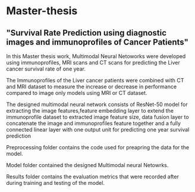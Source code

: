 # Master-thesis
## "Survival Rate Prediction using diagnostic images and immunoprofiles of Cancer Patients"

In this Master thesis work,  Multimodal Neural Netoworks were developed using immunoprofiles, MRI scans and CT scans for predicting the Liver cancer survival rate of one year.

The Immunoprofiles of the Liver cancer patients were combined with CT and MRI dataset to measure the increase or decrease in performance compared to image only models using MRI or CT dataset.

The designed multimodal neural network consists of ResNet-50 model for extracting the image features,feature embedding layer to extend the immunoprofile dataset to extracted image feature size, data fusion layer to concatenate the image and immunoprofiles feature together and a fully connected linear layer with one output unit for predicting one year survival prediction

Preprocessing folder contains the code used for preapring the data for the model.

Model folder contained the designed Multimodal neural Netowrks.

Results folder contains the evaluation metrics that were recorded after during training and testing of the model.
